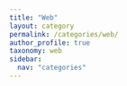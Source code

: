 ```yaml
---
title: "Web"
layout: category
permalink: /categories/web/
author_profile: true
taxonomy: web
sidebar:
  nav: "categories"
---
```

